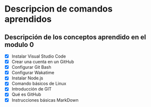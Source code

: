 # Descripcion de comandos aprendidos
## Descripción de los conceptos aprendido en el modulo 0

- [x] Instalar Visual Studio Code
- [x] Crear una cuenta en un GitHub
- [x] Configurar Git Bash
- [x] Configurar Wakatime
- [x] Instalar Node.js
- [x] Comando básicos de Linux
- [x] Introducción de GIT
- [x] Qué es GitHub
- [x] Instrucciones básicas MarkDown
